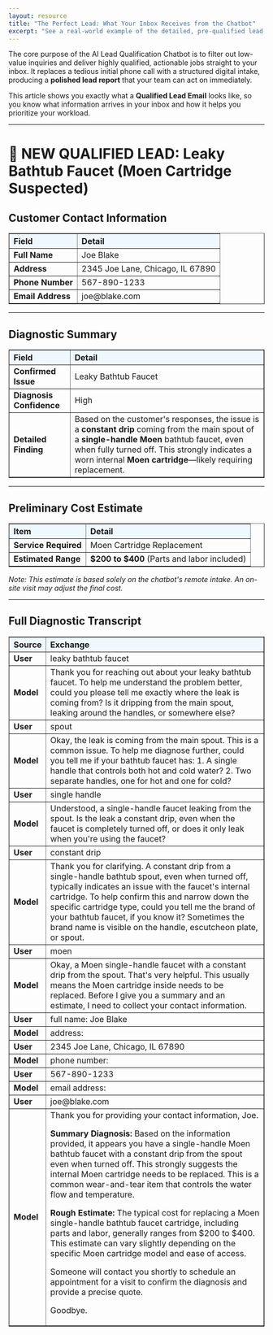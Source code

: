 ```yaml
---
layout: resource
title: "The Perfect Lead: What Your Inbox Receives from the Chatbot"
excerpt: "See a real-world example of the detailed, pre-qualified lead email generated by the AI Lead Qualification Chatbot—including contact info, diagnostic summary, and actionable insights."
---
```


The core purpose of the AI Lead Qualification Chatbot is to filter out low-value inquiries and deliver highly qualified, actionable jobs straight to your inbox. It replaces a tedious initial phone call with a structured digital intake, producing a **polished lead report** that your team can act on immediately.

This article shows you exactly what a **Qualified Lead Email** looks like, so you know what information arrives in your inbox and how it helps you prioritize your workload.

---

# 📧 NEW QUALIFIED LEAD: Leaky Bathtub Faucet (Moen Cartridge Suspected)

## Customer Contact Information

<table border="1" cellpadding="8" cellspacing="0" style="border-collapse: collapse; width: 100%;">
  <tr style="background-color: #f0f8ff;">
    <th style="text-align: left;">Field</th>
    <th style="text-align: left;">Detail</th>
  </tr>
  <tr>
    <td><strong>Full Name</strong></td>
    <td>Joe Blake</td>
  </tr>
  <tr>
    <td><strong>Address</strong></td>
    <td>2345 Joe Lane, Chicago, IL 67890</td>
  </tr>
  <tr>
    <td><strong>Phone Number</strong></td>
    <td>567-890-1233</td>
  </tr>
  <tr>
    <td><strong>Email Address</strong></td>
    <td>joe@blake.com</td>
  </tr>
</table>

---

## Diagnostic Summary

<table border="1" cellpadding="8" cellspacing="0" style="border-collapse: collapse; width: 100%;">
  <tr style="background-color: #f0f8ff;">
    <th style="text-align: left;">Field</th>
    <th style="text-align: left;">Detail</th>
  </tr>
  <tr>
    <td><strong>Confirmed Issue</strong></td>
    <td>Leaky Bathtub Faucet</td>
  </tr>
  <tr>
    <td><strong>Diagnosis Confidence</strong></td>
    <td>High</td>
  </tr>
  <tr>
    <td><strong>Detailed Finding</strong></td>
    <td>Based on the customer's responses, the issue is a <strong>constant drip</strong> coming from the main spout of a <strong>single-handle Moen</strong> bathtub faucet, even when fully turned off. This strongly indicates a worn internal <strong>Moen cartridge</strong>—likely requiring replacement.</td>
  </tr>
</table>

---

## Preliminary Cost Estimate

<table border="1" cellpadding="8" cellspacing="0" style="border-collapse: collapse; width: 100%;">
  <tr style="background-color: #f0f8ff;">
    <th style="text-align: left;">Item</th>
    <th style="text-align: left;">Detail</th>
  </tr>
  <tr>
    <td><strong>Service Required</strong></td>
    <td>Moen Cartridge Replacement</td>
  </tr>
  <tr>
    <td><strong>Estimated Range</strong></td>
    <td><strong>$200 to $400</strong> (Parts and labor included)</td>
  </tr>
</table>

<p><em>Note: This estimate is based solely on the chatbot's remote intake. An on-site visit may adjust the final cost.</em></p>

---

## Full Diagnostic Transcript

<table border="1" cellpadding="8" cellspacing="0" style="border-collapse: collapse; width: 100%;">
  <tr style="background-color: #f0f8ff;">
    <th style="text-align: left;">Source</th>
    <th style="text-align: left;">Exchange</th>
  </tr>
  <tr>
    <td><strong>User</strong></td>
    <td>leaky bathtub faucet</td>
  </tr>
  <tr>
    <td><strong>Model</strong></td>
    <td>Thank you for reaching out about your leaky bathtub faucet. To help me understand the problem better, could you please tell me exactly where the leak is coming from? Is it dripping from the main spout, leaking around the handles, or somewhere else?</td>
  </tr>
  <tr>
    <td><strong>User</strong></td>
    <td>spout</td>
  </tr>
  <tr>
    <td><strong>Model</strong></td>
    <td>Okay, the leak is coming from the main spout. This is a common issue. To help me diagnose further, could you tell me if your bathtub faucet has: 1. A single handle that controls both hot and cold water? 2. Two separate handles, one for hot and one for cold? </td>
  </tr>
  <tr>
    <td><strong>User</strong></td>
    <td>single handle</td>
  </tr>
  <tr>
    <td><strong>Model</strong></td>
    <td>Understood, a single-handle faucet leaking from the spout. Is the leak a constant drip, even when the faucet is completely turned off, or does it only leak when you're using the faucet?</td>
  </tr>
  <tr>
    <td><strong>User</strong></td>
    <td>constant drip</td>
  </tr>
  <tr>
    <td><strong>Model</strong></td>
    <td>Thank you for clarifying. A constant drip from a single-handle bathtub spout, even when turned off, typically indicates an issue with the faucet's internal cartridge. To help confirm this and narrow down the specific cartridge type, could you tell me the brand of your bathtub faucet, if you know it? Sometimes the brand name is visible on the handle, escutcheon plate, or spout.</td>
  </tr>
  <tr>
    <td><strong>User</strong></td>
    <td>moen</td>
  </tr>
  <tr>
    <td><strong>Model</strong></td>
    <td>Okay, a Moen single-handle faucet with a constant drip from the spout. That's very helpful. This usually means the Moen cartridge inside needs to be replaced. Before I give you a summary and an estimate, I need to collect your contact information.</td>
  </tr>
  <tr>
    <td><strong>User</strong></td>
    <td>full name: Joe Blake</td>
  </tr>
  <tr>
    <td><strong>Model</strong></td>
    <td>address:</td>
  </tr>
  <tr>
    <td><strong>User</strong></td>
    <td>2345 Joe Lane, Chicago, IL 67890</td>
  </tr>
  <tr>
    <td><strong>Model</strong></td>
    <td>phone number:</td>
  </tr>
  <tr>
    <td><strong>User</strong></td>
    <td>567-890-1233</td>
  </tr>
  <tr>
    <td><strong>Model</strong></td>
    <td>email address:</td>
  </tr>
  <tr>
    <td><strong>User</strong></td>
    <td>joe@blake.com</td>
  </tr>
  <tr>
    <td><strong>Model</strong></td>
    <td>Thank you for providing your contact information, Joe. 

<strong>Summary Diagnosis:</strong> Based on the information provided, it appears you have a single-handle Moen bathtub faucet with a constant drip from the spout even when turned off. This strongly suggests the internal Moen cartridge needs to be replaced. This is a common wear-and-tear item that controls the water flow and temperature.

<strong>Rough Estimate:</strong> The typical cost for replacing a Moen single-handle bathtub faucet cartridge, including parts and labor, generally ranges from $200 to $400. This estimate can vary slightly depending on the specific Moen cartridge model and ease of access.

Someone will contact you shortly to schedule an appointment for a visit to confirm the diagnosis and provide a precise quote.

Goodbye.</td>
  </tr>
</table>
